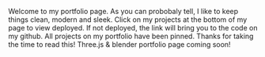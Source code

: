 Welcome to my portfolio page. As you can probobaly tell, I like to keep things clean, modern and sleek. Click on my projects at the bottom of my page to view deployed. If not deployed, the link will bring you to the code on my github. All projects on my portfolio have been pinned. Thanks for taking the time to read this! Three.js & blender portfolio page coming soon!
